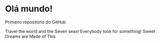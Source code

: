 # Olá mundo!
 Primeiro repositório do GitHub


Travel the world and the Seven seas!
Everybody look for something!
Sweet Dreams are Made of This